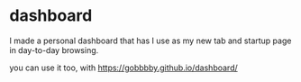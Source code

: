 # dashboard
 I made a personal dashboard that has I use as my new tab and startup page in day-to-day browsing.

you can use it too, with https://gobbbby.github.io/dashboard/
